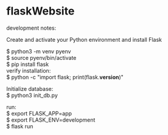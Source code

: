 # flaskWebsite

development notes:

Create and activate your Python environment and install Flask

$ python3 -m venv pyenv     
$ source pyenv/bin/activate  
$ pip install flask   
verify installation:   
$ python -c "import flask; print(flask.__version__)"  

Initialize database:  
$ python3 init_db.py  

run:  
$ export FLASK_APP=app  
$ export FLASK_ENV=development  
$ flask run 
